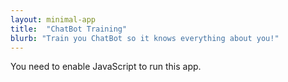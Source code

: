 ```yaml
---
layout: minimal-app
title:  "ChatBot Training"
blurb: "Train you ChatBot so it knows everything about you!"
---
```

      
<link rel="manifest" href="manifest.json"/>
	  
<script defer="defer" src="static/js/main.6ca17638.js"></script>
	  
<link href="static/css/main.e6c13ad2.css" rel="stylesheet">
	  
<noscript>You need to enable JavaScript to run this app.</noscript>
	  
<div id="root"></div>
